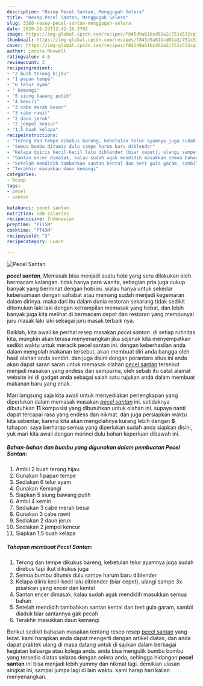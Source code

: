 ```yaml
---
description: "Resep Pecel Santan, Menggugah Selera"
title: "Resep Pecel Santan, Menggugah Selera"
slug: 3388-resep-pecel-santan-menggugah-selera
date: 2020-11-23T12:42:26.270Z
image: https://img-global.cpcdn.com/recipes/f845d9a61bcd61a2/751x532cq70/pecel-santan-foto-resep-utama.jpg
thumbnail: https://img-global.cpcdn.com/recipes/f845d9a61bcd61a2/751x532cq70/pecel-santan-foto-resep-utama.jpg
cover: https://img-global.cpcdn.com/recipes/f845d9a61bcd61a2/751x532cq70/pecel-santan-foto-resep-utama.jpg
author: Lenora Maxwell
ratingvalue: 4.6
reviewcount: 3
recipeingredient:
- "2 buah terong hijau"
- "1 papan tempe"
- "6 telur ayam"
- " Kemangi"
- "5 siung bawang putih"
- "4 kemiri"
- "3 cabe merah besar"
- "3 cabe rawit"
- "2 daun jeruk"
- "2 jempol kencur"
- "1,5 buah kelapa"
recipeinstructions:
- "Terong dan tempe dikukus bareng, kebetulan telur ayamnya juga sudah direbus tapi ikut dikukus juga"
- "Semua bumbu ditumis dulu sampe harum baru diblender"
- "Kelapa diiris kecil-kecil lalu diblender (biar cepet), ulangi sampe 3x pisahkan yang encer dan kental"
- "Santan encer dimasak, kalau sudah agak mendidih masukkan semua bahan"
- "Setelah mendidih tambahkan santan kental dan beri gula garam, sambil diaduk biar santannya gak pecah"
- "Terakhir masukkan daun kemangi"
categories:
- Resep
tags:
- pecel
- santan

katakunci: pecel santan 
nutrition: 180 calories
recipecuisine: Indonesian
preptime: "PT15M"
cooktime: "PT43M"
recipeyield: "3"
recipecategory: Lunch

---
```



![Pecel Santan](https://img-global.cpcdn.com/recipes/f845d9a61bcd61a2/751x532cq70/pecel-santan-foto-resep-utama.jpg)

<b><i>pecel santan</i></b>, Memasak bisa menjadi suatu hobi yang seru dilakukan oleh bermacam kalangan. tidak hanya para wanita, sebagian pria juga cukup banyak yang berminat dengan hobi ini. walau hanya untuk sekedar kebersamaan dengan sahabat atau memang sudah menjadi kegemaran dalam dirinya. maka dari itu dalam dunia restoran sekarang tidak sedikit ditemukan laki laki dengan ketrampilan memasak yang hebat, dan lebih banyak juga kita melihat di bermacam depot dan restoran yang mempunyai juru masak laki laki sebagai juru masak terbaik nya.



Baiklah, kita awali ke perihal resep masakan <i>pecel santan</i>. di setiap rutinitas kita, mungkin akan terasa menyenangkan jika sejenak kita menyempatkan sedikit waktu untuk meracik pecel santan ini. dengan keberhasilan anda dalam mengolah makanan tersebut, akan membuat diri anda bangga oleh hasil olahan anda sendiri. dan juga disini dengan perantara situs ini anda akan dapat saran saran untuk memasak olahan <u>pecel santan</u> tersebut menjadi masakan yang endess dan sempurna, oleh sebab itu catat alamat website ini di gadget anda sebagai salah satu rujukan anda dalam membuat makanan baru yang enak.


Mari langsung saja kita awali untuk menyediakan perlengkapan yang diperlukan dalam memasak masakan <u><i>pecel santan</i></u> ini. setidaknya dibutuhkan <b>11</b> komposisi yang dibutuhkan untuk olahan ini. supaya nanti dapat tercapai rasa yang endess dan nikmat. dan juga persiapkan waktu kita sebentar, karena kita akan mengolahnya kurang lebih dengan <b>6</b> tahapan. saya berharap semua yang diperlukan sudah anda siapkan disini, yuk mari kita awali dengan merinci dulu bahan keperluan dibawah ini.

<!--inarticleads1-->

##### Bahan-bahan dan bumbu yang digunakan dalam pembuatan Pecel Santan:

1. Ambil 2 buah terong hijau
1. Gunakan 1 papan tempe
1. Sediakan 6 telur ayam
1. Gunakan  Kemangi
1. Siapkan 5 siung bawang putih
1. Ambil 4 kemiri
1. Sediakan 3 cabe merah besar
1. Gunakan 3 cabe rawit
1. Sediakan 2 daun jeruk
1. Sediakan 2 jempol kencur
1. Siapkan 1,5 buah kelapa




<!--inarticleads2-->

##### Tahapan membuat Pecel Santan:

1. Terong dan tempe dikukus bareng, kebetulan telur ayamnya juga sudah direbus tapi ikut dikukus juga
1. Semua bumbu ditumis dulu sampe harum baru diblender
1. Kelapa diiris kecil-kecil lalu diblender (biar cepet), ulangi sampe 3x pisahkan yang encer dan kental
1. Santan encer dimasak, kalau sudah agak mendidih masukkan semua bahan
1. Setelah mendidih tambahkan santan kental dan beri gula garam, sambil diaduk biar santannya gak pecah
1. Terakhir masukkan daun kemangi




Berikut sedikit bahasan masakan tentang resep resep <u>pecel santan</u> yang lezat. kami harapkan anda dapat mengerti dengan artikel diatas, dan anda dapat praktek ulang di masa datang untuk di sajikan dalam berbagai kegiatan keluarga atau kolega anda. anda bisa mengulik bumbu bumbu yang tersedia diatas selaras dengan selera anda, sehingga hidangan <b>pecel santan</b> ini bisa menjadi lebih yummy dan nikmat lagi. demikian ulasan singkat ini, sampai jumpa lagi di lain waktu. kami harap hari kalian menyenangkan.

